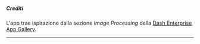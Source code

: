 ##### Crediti
L'app trae ispirazione dalla sezione _Image Processing_ della [Dash Enterprise App Gallery](https://dash-gallery.plotly.host/Portal/?search=[Image%20Processing]).
_____________________________________________________________________________________________________________________________________________________